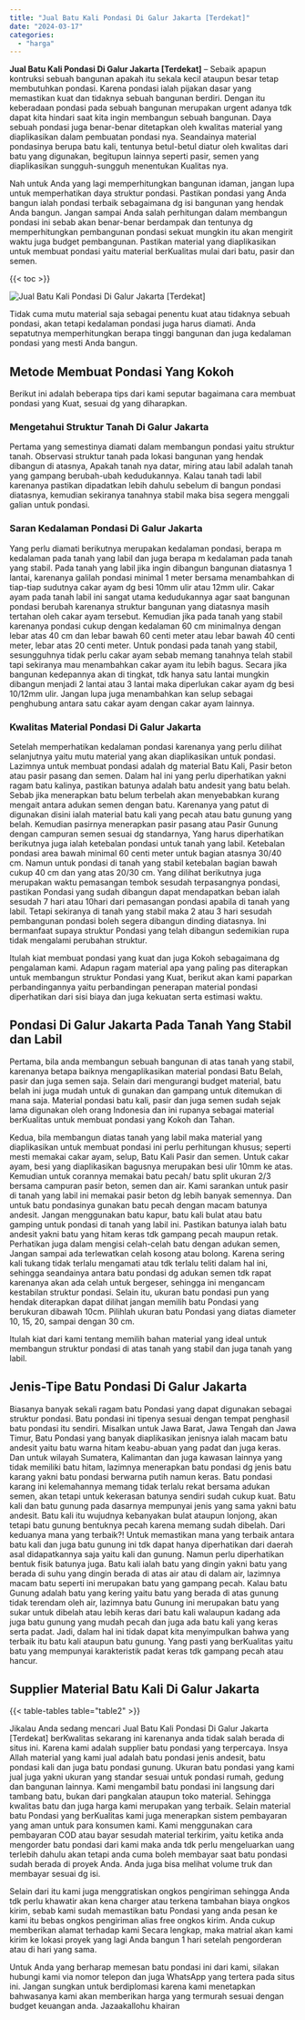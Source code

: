 ```yaml
---
title: "Jual Batu Kali Pondasi Di Galur Jakarta [Terdekat]"
date: "2024-03-17"
categories: 
  - "harga"
---
```


**Jual Batu Kali Pondasi Di Galur Jakarta \[Terdekat\]** – Sebaik apapun kontruksi sebuah bangunan apakah itu sekala kecil ataupun besar tetap membutuhkan pondasi. Karena pondasi ialah pijakan dasar yang memastikan kuat dan tidaknya sebuah bangunan berdiri. Dengan itu keberadaan pondasi pada sebuah bangunan merupakan urgent adanya tdk dapat kita hindari saat kita ingin membangun sebuah bangunan. Daya sebuah pondasi juga benar-benar ditetapkan oleh kwalitas material yang diaplikasikan dalam pembuatan pondasi nya. Seandainya material pondasinya berupa batu kali, tentunya betul-betul diatur oleh kwalitas dari batu yang digunakan, begitupun lainnya seperti pasir, semen yang diaplikasikan sungguh-sungguh menentukan Kualitas nya.

Nah untuk Anda yang lagi memperhitungkan bangunan idaman, jangan lupa untuk memperhatikan daya struktur pondasi. Pastikan pondasi yang Anda bangun ialah pondasi terbaik sebagaimana dg isi bangunan yang hendak Anda bangun. Jangan sampai Anda salah perhitungan dalam membangun pondasi ini sebab akan benar-benar berdampak dan tentunya dg memperhitungkan pembangunan pondasi sekuat mungkin itu akan mengirit waktu juga budget pembangunan. Pastikan material yang diaplikasikan untuk membuat pondasi yaitu material berKualitas mulai dari batu, pasir dan semen.

{{< toc >}}

![Jual Batu Kali Pondasi Di Galur Jakarta [Terdekat]](/images/jual-batu-kali-25.png)

Tidak cuma mutu material saja sebagai penentu kuat atau tidaknya sebuah pondasi, akan tetapi kedalaman pondasi juga harus diamati. Anda sepatutnya memperhitungkan berapa tinggi bangunan dan juga kedalaman pondasi yang mesti Anda bangun.

## Metode Membuat Pondasi Yang Kokoh

Berikut ini adalah beberapa tips dari kami seputar bagaimana cara membuat pondasi yang Kuat, sesuai dg yang diharapkan.

### Mengetahui Struktur Tanah Di Galur Jakarta

Pertama yang semestinya diamati dalam membangun pondasi yaitu struktur tanah. Observasi struktur tanah pada lokasi bangunan yang hendak dibangun di atasnya, Apakah tanah nya datar, miring atau labil adalah tanah yang gampang berubah-ubah kedudukannya. Kalau tanah tadi labil karenanya pastikan dipadatkan lebih dahulu sebelum di bangun pondasi diatasnya, kemudian sekiranya tanahnya stabil maka bisa segera menggali galian untuk pondasi.

### Saran Kedalaman Pondasi Di Galur Jakarta

Yang perlu diamati berikutnya merupakan kedalaman pondasi, berapa m kedalaman pada tanah yang labil dan juga berapa m kedalaman pada tanah yang stabil. Pada tanah yang labil jika ingin dibangun bangunan diatasnya 1 lantai, karenanya galilah pondasi minimal 1 meter bersama menambahkan di tiap-tiap sudutnya cakar ayam dg besi 10mm ulir atau 12mm ulir. Cakar ayam pada tanah labil ini sangat utama kedudukannya agar saat bangunan pondasi berubah karenanya struktur bangunan yang diatasnya masih tertahan oleh cakar ayam tersebut. Kemudian jika pada tanah yang stabil karenanya pondasi cukup dengan kedalaman 60 cm minimalnya dengan lebar atas 40 cm dan lebar bawah 60 centi meter atau lebar bawah 40 centi meter, lebar atas 20 centi meter. Untuk pondasi pada tanah yang stabil, sesungguhnya tidak perlu cakar ayam sebab memang tanahnya telah stabil tapi sekiranya mau menambahkan cakar ayam itu lebih bagus. Secara jika bangunan kedepannya akan di tingkat, tdk hanya satu lantai mungkin dibangun menjadi 2 lantai atau 3 lantai maka diperlukan cakar ayam dg besi 10/12mm ulir. Jangan lupa juga menambahkan kan selup sebagai penghubung antara satu cakar ayam dengan cakar ayam lainnya.

### Kwalitas Material Pondasi Di Galur Jakarta

Setelah memperhatikan kedalaman pondasi karenanya yang perlu dilihat selanjutnya yaitu mutu material yang akan diaplikasikan untuk pondasi. Lazimnya untuk membuat pondasi adalah dg material Batu Kali, Pasir beton atau pasir pasang dan semen. Dalam hal ini yang perlu diperhatikan yakni ragam batu kalinya, pastikan batunya adalah batu andesit yang batu belah. Sebab jika menerapkan batu belum terbelah akan menyebabkan kurang mengait antara adukan semen dengan batu. Karenanya yang patut di digunakan disini ialah material batu kali yang pecah atau batu gunung yang belah. Kemudian pasirnya menerapkan pasir pasang atau Pasir Gunung dengan campuran semen sesuai dg standarnya, Yang harus diperhatikan berikutnya juga ialah ketebalan pondasi untuk tanah yang labil. Ketebalan pondasi area bawah minimal 60 centi meter untuk bagian atasnya 30/40 cm. Namun untuk pondasi di tanah yang stabil ketebalan bagian bawah cukup 40 cm dan yang atas 20/30 cm. Yang dilihat berikutnya juga merupakan waktu pemasangan tembok sesudah terpasangnya pondasi, pastikan Pondasi yang sudah dibangun dapat mendapatkan beban ialah sesudah 7 hari atau 10hari dari pemasangan pondasi apabila di tanah yang labil. Tetapi sekiranya di tanah yang stabil maka 2 atau 3 hari sesudah pembangunan pondasi boleh segera dibangun dinding diatasnya. Ini bermanfaat supaya struktur Pondasi yang telah dibangun sedemikian rupa tidak mengalami perubahan struktur.

Itulah kiat membuat pondasi yang kuat dan juga Kokoh sebagaimana dg pengalaman kami. Adapun ragam material apa yang paling pas diterapkan untuk membangun struktur Pondasi yang Kuat, berikut akan kami paparkan perbandingannya yaitu perbandingan penerapan material pondasi diperhatikan dari sisi biaya dan juga kekuatan serta estimasi waktu.

## Pondasi Di Galur Jakarta Pada Tanah Yang Stabil dan Labil

Pertama, bila anda membangun sebuah bangunan di atas tanah yang stabil, karenanya betapa baiknya mengaplikasikan material pondasi Batu Belah, pasir dan juga semen saja. Selain dari mengurangi budget material, batu belah ini juga mudah untuk di gunakan dan gampang untuk ditemukan di mana saja. Material pondasi batu kali, pasir dan juga semen sudah sejak lama digunakan oleh orang Indonesia dan ini rupanya sebagai material berKualitas untuk membuat pondasi yang Kokoh dan Tahan.

Kedua, bila membangun diatas tanah yang labil maka material yang diaplikasikan untuk membuat pondasi ini perlu perhitungan khusus; seperti mesti memakai cakar ayam, selup, Batu Kali Pasir dan semen. Untuk cakar ayam, besi yang diaplikasikan bagusnya merupakan besi ulir 10mm ke atas. Kemudian untuk corannya memakai batu pecah/ batu split ukuran 2/3 bersama campuran pasir beton, semen dan air. Kami sarankan untuk pasir di tanah yang labil ini memakai pasir beton dg lebih banyak semennya. Dan untuk batu pondasinya gunakan batu pecah dengan macam batunya andesit. Jangan menggunakan batu kapur, batu kali bulat atau batu gamping untuk pondasi di tanah yang labil ini. Pastikan batunya ialah batu andesit yakni batu yang hitam keras tdk gampang pecah maupun retak. Perhatikan juga dalam mengisi celah-celah batu dengan adukan semen, Jangan sampai ada terlewatkan celah kosong atau bolong. Karena sering kali tukang tidak terlalu mengamati atau tdk terlalu teliti dalam hal ini, sehingga seandainya antara batu pondasi dg adukan semen tdk rapat karenanya akan ada celah untuk bergeser, sehingga ini mengancam kestabilan struktur pondasi. Selain itu, ukuran batu pondasi pun yang hendak diterapkan dapat dilihat jangan memilih batu Pondasi yang berukuran dibawah 10cm. Pilihlah ukuran batu Pondasi yang diatas diameter 10, 15, 20, sampai dengan 30 cm.

Itulah kiat dari kami tentang memilih bahan material yang ideal untuk membangun struktur pondasi di atas tanah yang stabil dan juga tanah yang labil.

## Jenis-Tipe Batu Pondasi Di Galur Jakarta

Biasanya banyak sekali ragam batu Pondasi yang dapat digunakan sebagai struktur pondasi. Batu pondasi ini tipenya sesuai dengan tempat penghasil batu pondasi itu sendiri. Misalkan untuk Jawa Barat, Jawa Tengah dan Jawa Timur, Batu Pondasi yang banyak diaplikasikan jenisnya ialah macam batu andesit yaitu batu warna hitam keabu-abuan yang padat dan juga keras. Dan untuk wilayah Sumatera, Kalimantan dan juga kawasan lainnya yang tidak memiliki batu hitam, lazimnya menerapkan batu pondasi dg jenis batu karang yakni batu pondasi berwarna putih namun keras. Batu pondasi karang ini kelemahannya memang tidak terlalu rekat bersama adukan semen, akan tetapi untuk kekerasan batunya sendiri sudah cukup kuat. Batu kali dan batu gunung pada dasarnya mempunyai jenis yang sama yakni batu andesit. Batu kali itu wujudnya kebanyakan bulat ataupun lonjong, akan tetapi batu gunung bentuknya pecah karena memang sudah dibelah. Dari keduanya mana yang terbaik?! Untuk memastikan mana yang terbaik antara batu kali dan juga batu gunung ini tdk dapat hanya diperhatikan dari daerah asal didapatkannya saja yaitu kali dan gunung. Namun perlu diperhatikan bentuk fisik batunya juga. Batu kali ialah batu yang dingin yakni batu yang berada di suhu yang dingin berada di atas air atau di dalam air, lazimnya macam batu seperti ini merupakan batu yang gampang pecah. Kalau batu Gunung adalah batu yang kering yaitu batu yang berada di atas gunung tidak terendam oleh air, lazimnya batu Gunung ini merupakan batu yang sukar untuk dibelah atau lebih keras dari batu kali walaupun kadang ada juga batu gunung yang mudah pecah dan juga ada batu kali yang keras serta padat. Jadi, dalam hal ini tidak dapat kita menyimpulkan bahwa yang terbaik itu batu kali ataupun batu gunung. Yang pasti yang berKualitas yaitu batu yang mempunyai karakteristik padat keras tdk gampang pecah atau hancur.

## Supplier Material Batu Kali Di Galur Jakarta

{{< table-tables table="table2" >}}

Jikalau Anda sedang mencari Jual Batu Kali Pondasi Di Galur Jakarta \[Terdekat\] berKwalitas sekarang ini karenanya anda tidak salah berada di situs ini. Karena kami adalah supplier batu pondasi yang terpercaya. Insya Allah material yang kami jual adalah batu pondasi jenis andesit, batu pondasi kali dan juga batu pondasi gunung. Ukuran batu pondasi yang kami jual juga yakni ukuran yang standar sesuai untuk pondasi rumah, gedung dan bangunan lainnya. Kami mengambil batu pondasi ini langsung dari tambang batu, bukan dari pangkalan ataupun toko material. Sehingga kwalitas batu dan juga harga kami merupakan yang terbaik. Selain material batu Pondasi yang berKualitas kami juga menerapkan sistem pembayaran yang aman untuk para konsumen kami. Kami menggunakan cara pembayaran COD atau bayar sesudah material terkirim, yaitu ketika anda mengorder batu pondasi dari kami maka anda tdk perlu mengeluarkan uang terlebih dahulu akan tetapi anda cuma boleh membayar saat batu pondasi sudah berada di proyek Anda. Anda juga bisa melihat volume truk dan membayar sesuai dg isi.

Selain dari itu kami juga menggratiskan ongkos pengiriman sehingga Anda tdk perlu khawatir akan kena charger atau terkena tambahan biaya ongkos kirim, sebab kami sudah memastikan batu Pondasi yang anda pesan ke kami itu bebas ongkos pengiriman alias free ongkos kirim. Anda cukup memberikan alamat terhadap kami Secara lengkap, maka matrial akan kami kirim ke lokasi proyek yang lagi Anda bangun 1 hari setelah pengorderan atau di hari yang sama.

Untuk Anda yang berharap memesan batu pondasi ini dari kami, silakan hubungi kami via nomor telepon dan juga WhatsApp yang tertera pada situs ini. Jangan sungkan untuk berdiplomasi karena kami menetapkan bahwasanya kami akan memberikan harga yang termurah sesuai dengan budget keuangan anda. Jazaakallohu khairan
